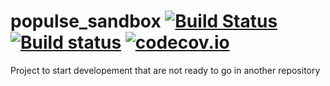 # populse_sandbox                                                                                                                                [![Build Status](https://travis-ci.org/populse/populse_sandbox.svg?branch=master)](https://travis-ci.org/populse/populse_sandbox)[![Build status](https://ci.appveyor.com/api/projects/status/tk00pnvn08h56dia?svg=true)](https://ci.appveyor.com/project/ouvrierl/populse-sandbox-rrm4w)                                                                                                                          [![codecov.io](https://codecov.io/github/populse/populse_sandbox/coverage.svg?branch=master)](https://codecov.io/github/populse/populse_sandbox)
Project to start developement that are not ready to go in another repository
